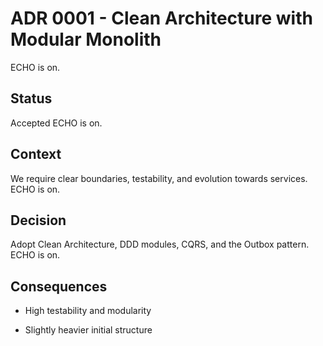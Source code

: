 # ADR 0001 - Clean Architecture with Modular Monolith
ECHO is on.
## Status
Accepted
ECHO is on.
## Context
We require clear boundaries, testability, and evolution towards services.
ECHO is on.
## Decision
Adopt Clean Architecture, DDD modules, CQRS, and the Outbox pattern.
ECHO is on.
## Consequences
+ High testability and modularity
- Slightly heavier initial structure
